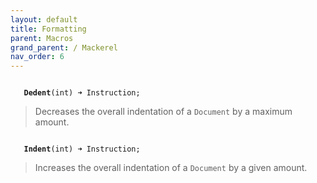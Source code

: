 ```yaml
---
layout: default
title: Formatting
parent: Macros
grand_parent: / Mackerel
nav_order: 6
---
```


<code class="stratagyn-method-signature">
   <b class="stratagyn-method-name">Dedent</b>(int) &#10140; Instruction;
</code>

> Decreases the overall indentation of a `Document` by a maximum amount.

<code class="stratagyn-method-signature">
   <b class="stratagyn-method-name">Indent</b>(int) &#10140; Instruction;
</code>

> Increases the overall indentation of a `Document` by a given amount.